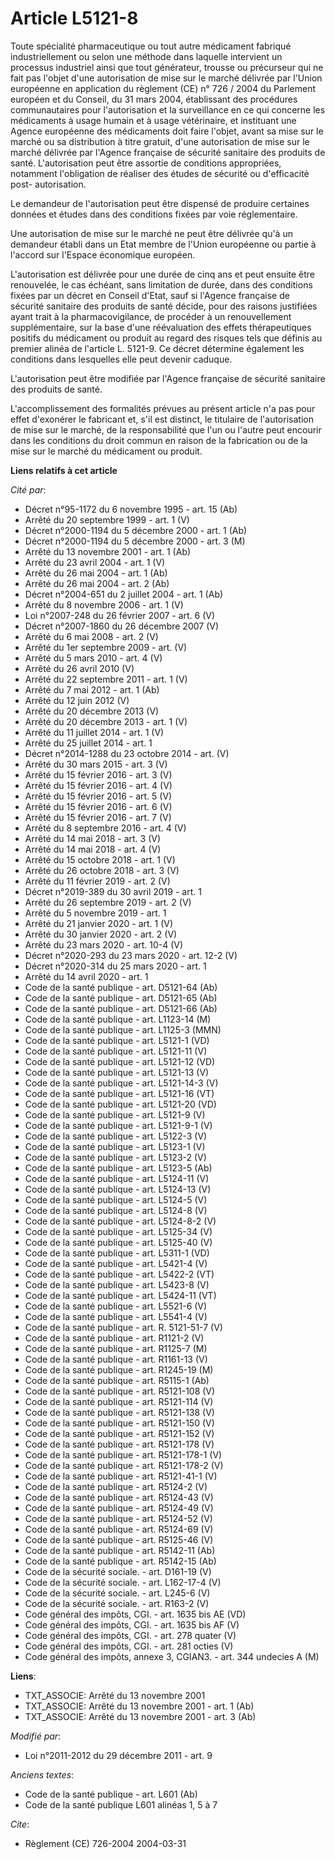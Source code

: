 # Article L5121-8

Toute spécialité pharmaceutique ou tout autre médicament fabriqué industriellement ou selon une méthode dans laquelle
intervient un processus industriel ainsi que tout générateur, trousse ou précurseur qui ne fait pas l'objet d'une
autorisation de mise sur le marché délivrée par l'Union européenne en application du règlement (CE) n° 726 / 2004 du
Parlement européen et du Conseil, du 31 mars 2004, établissant des procédures communautaires pour l'autorisation et la
surveillance en ce qui concerne les médicaments à usage humain et à usage vétérinaire, et instituant une Agence européenne
des médicaments doit faire l'objet, avant sa mise sur le marché ou sa distribution à titre gratuit, d'une autorisation de
mise sur le marché délivrée par l'Agence française de sécurité sanitaire des produits de santé. L'autorisation peut être
assortie de conditions appropriées, notamment l'obligation de réaliser des études de sécurité ou d'efficacité post-
autorisation. 

Le demandeur de l'autorisation peut être dispensé de produire certaines données et études dans des conditions fixées par voie
réglementaire. 

Une autorisation de mise sur le marché ne peut être délivrée qu'à un demandeur établi dans un Etat membre de l'Union
européenne ou partie à l'accord sur l'Espace économique européen.

L'autorisation est délivrée pour une durée de cinq ans et peut ensuite être renouvelée, le cas échéant, sans limitation de
durée, dans des conditions fixées par un décret en Conseil d'Etat, sauf si l'Agence française de sécurité sanitaire des
produits de santé décide, pour des raisons justifiées ayant trait à la pharmacovigilance, de procéder à un renouvellement
supplémentaire, sur la base d'une réévaluation des effets thérapeutiques positifs du médicament ou produit au regard des
risques tels que définis au premier alinéa de l'article L. 5121-9. Ce décret détermine également les conditions dans
lesquelles elle peut devenir caduque.

L'autorisation peut être modifiée par l'Agence française de sécurité sanitaire des produits de santé.

L'accomplissement des formalités prévues au présent article n'a pas pour effet d'exonérer le fabricant et, s'il est distinct,
le titulaire de l'autorisation de mise sur le marché, de la responsabilité que l'un ou l'autre peut encourir dans les
conditions du droit commun en raison de la fabrication ou de la mise sur le marché du médicament ou produit.

**Liens relatifs à cet article**

_Cité par_:

  - Décret n°95-1172 du 6 novembre 1995 - art. 15 (Ab)
  - Arrêté du 20 septembre 1999 - art. 1 (V)
  - Décret n°2000-1194 du 5 décembre 2000 - art. 1 (Ab)
  - Décret n°2000-1194 du 5 décembre 2000 - art. 3 (M)
  - Arrêté du 13 novembre 2001 - art. 1 (Ab)
  - Arrêté du 23 avril 2004 - art. 1 (V)
  - Arrêté du 26 mai 2004 - art. 1 (Ab)
  - Arrêté du 26 mai 2004 - art. 2 (Ab)
  - Décret n°2004-651 du 2 juillet 2004 - art. 1 (Ab)
  - Arrêté du 8 novembre 2006 - art. 1 (V)
  - Loi n°2007-248 du 26 février 2007 - art. 6 (V)
  - Décret n°2007-1860 du 26 décembre 2007 (V)
  - Arrêté du 6 mai 2008 - art. 2 (V)
  - Arrêté du 1er septembre 2009 - art. (V)
  - Arrêté du 5 mars 2010 - art. 4 (V)
  - Arrêté du 26 avril 2010 (V)
  - Arrêté du 22 septembre 2011 - art. 1 (V)
  - Arrêté du 7 mai 2012 - art. 1 (Ab)
  - Arrêté du 12 juin 2012 (V)
  - Arrêté du 20 décembre 2013 (V)
  - Arrêté du 20 décembre 2013 - art. 1 (V)
  - Arrêté du 11 juillet 2014 - art. 1 (V)
  - Arrêté du 25 juillet 2014 - art. 1
  - Décret n°2014-1288 du 23 octobre 2014 - art. (V)
  - Arrêté du 30 mars 2015 - art. 3 (V)
  - Arrêté du 15 février 2016 - art. 3 (V)
  - Arrêté du 15 février 2016 - art. 4 (V)
  - Arrêté du 15 février 2016 - art. 5 (V)
  - Arrêté du 15 février 2016 - art. 6 (V)
  - Arrêté du 15 février 2016 - art. 7 (V)
  - Arrêté du 8 septembre 2016 - art. 4 (V)
  - Arrêté du 14 mai 2018 - art. 3 (V)
  - Arrêté du 14 mai 2018 - art. 4 (V)
  - Arrêté du 15 octobre 2018 - art. 1 (V)
  - Arrêté du 26 octobre 2018 - art. 3 (V)
  - Arrêté du 11 février 2019 - art. 2 (V)
  - Décret n°2019-389 du 30 avril 2019 - art. 1
  - Arrêté du 26 septembre 2019 - art. 2 (V)
  - Arrêté du 5 novembre 2019 - art. 1
  - Arrêté du 21 janvier 2020 - art. 1 (V)
  - Arrêté du 30 janvier 2020 - art. 2 (V)
  - Arrêté du 23 mars 2020 - art. 10-4 (V)
  - Décret n°2020-293 du 23 mars 2020 - art. 12-2 (V)
  - Décret n°2020-314 du 25 mars 2020 - art. 1
  - Arrêté du 14 avril 2020 - art. 1
  - Code de la santé publique - art. D5121-64 (Ab)
  - Code de la santé publique - art. D5121-65 (Ab)
  - Code de la santé publique - art. D5121-66 (Ab)
  - Code de la santé publique - art. L1123-14 (M)
  - Code de la santé publique - art. L1125-3 (MMN)
  - Code de la santé publique - art. L5121-1 (VD)
  - Code de la santé publique - art. L5121-11 (V)
  - Code de la santé publique - art. L5121-12 (VD)
  - Code de la santé publique - art. L5121-13 (V)
  - Code de la santé publique - art. L5121-14-3 (V)
  - Code de la santé publique - art. L5121-16 (VT)
  - Code de la santé publique - art. L5121-20 (VD)
  - Code de la santé publique - art. L5121-9 (V)
  - Code de la santé publique - art. L5121-9-1 (V)
  - Code de la santé publique - art. L5122-3 (V)
  - Code de la santé publique - art. L5123-1 (V)
  - Code de la santé publique - art. L5123-2 (V)
  - Code de la santé publique - art. L5123-5 (Ab)
  - Code de la santé publique - art. L5124-11 (V)
  - Code de la santé publique - art. L5124-13 (V)
  - Code de la santé publique - art. L5124-5 (V)
  - Code de la santé publique - art. L5124-8 (V)
  - Code de la santé publique - art. L5124-8-2 (V)
  - Code de la santé publique - art. L5125-34 (V)
  - Code de la santé publique - art. L5125-40 (V)
  - Code de la santé publique - art. L5311-1 (VD)
  - Code de la santé publique - art. L5421-4 (V)
  - Code de la santé publique - art. L5422-2 (VT)
  - Code de la santé publique - art. L5423-8 (V)
  - Code de la santé publique - art. L5424-11 (VT)
  - Code de la santé publique - art. L5521-6 (V)
  - Code de la santé publique - art. L5541-4 (V)
  - Code de la santé publique - art. R. 5121-51-7 (V)
  - Code de la santé publique - art. R1121-2 (V)
  - Code de la santé publique - art. R1125-7 (M)
  - Code de la santé publique - art. R1161-13 (V)
  - Code de la santé publique - art. R1245-19 (M)
  - Code de la santé publique - art. R5115-1 (Ab)
  - Code de la santé publique - art. R5121-108 (V)
  - Code de la santé publique - art. R5121-114 (V)
  - Code de la santé publique - art. R5121-138 (V)
  - Code de la santé publique - art. R5121-150 (V)
  - Code de la santé publique - art. R5121-152 (V)
  - Code de la santé publique - art. R5121-178 (V)
  - Code de la santé publique - art. R5121-178-1 (V)
  - Code de la santé publique - art. R5121-178-2 (V)
  - Code de la santé publique - art. R5121-41-1 (V)
  - Code de la santé publique - art. R5124-2 (V)
  - Code de la santé publique - art. R5124-43 (V)
  - Code de la santé publique - art. R5124-49 (V)
  - Code de la santé publique - art. R5124-52 (V)
  - Code de la santé publique - art. R5124-69 (V)
  - Code de la santé publique - art. R5125-46 (V)
  - Code de la santé publique - art. R5142-11 (Ab)
  - Code de la santé publique - art. R5142-15 (Ab)
  - Code de la sécurité sociale. - art. D161-19 (V)
  - Code de la sécurité sociale. - art. L162-17-4 (V)
  - Code de la sécurité sociale. - art. L245-6 (V)
  - Code de la sécurité sociale. - art. R163-2 (V)
  - Code général des impôts, CGI. - art. 1635 bis AE (VD)
  - Code général des impôts, CGI. - art. 1635 bis AF (V)
  - Code général des impôts, CGI. - art. 278 quater (V)
  - Code général des impôts, CGI. - art. 281 octies (V)
  - Code général des impôts, annexe 3, CGIAN3. - art. 344 undecies A (M)

**Liens**:

  - TXT_ASSOCIE: Arrêté du 13 novembre 2001
  - TXT_ASSOCIE: Arrêté du 13 novembre 2001 - art. 1 (Ab)
  - TXT_ASSOCIE: Arrêté du 13 novembre 2001 - art. 3 (Ab)

_Modifié par_:

  - Loi n°2011-2012 du 29 décembre 2011 - art. 9

_Anciens textes_:

  - Code de la santé publique - art. L601 (Ab)
  - Code de la santé publique L601 alinéas 1, 5 à 7

_Cite_:

  - Règlement (CE) 726-2004 2004-03-31
